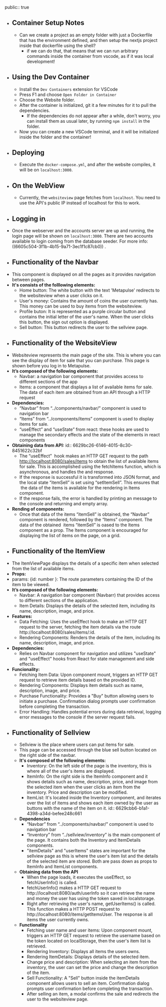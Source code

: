 public:: true

- ## Container Setup Notes
	- Can we create a project as an empty folder with just a Dockerfile that has the environment defined, and then setup the nextjs project inside that dockerfile using the shell?
		- if we can do that, that means that we can run arbitrary commands inside the container from vscode, as if it was local development!
- ## Using the Dev Container
	- Install the `Dev Containers` extension for VSCode
	- Press F1 and choose `Open Folder in Container`
	- Choose the Website folder.
	- After the container is initialized, git it a few minutes for it to pull the dependencies.
		- If the dependencies do not appear after a while, don't worry, you can install them as usual later, by running `npm install` in the folder.
	- Now you can create a new VSCode terminal, and it will be initialized inside the folder and the container!
- ## Deploying
	- Execute the `docker-compose.yml`, and after the website compiles, it will be on `localhost:3000`.
- ## On the WebView
	- Currently, the `websiteview` page fetches from `localhost`. You need to use the API's public IP instead of localhost for this to work.
- ## Logging in
- Once the webserver and the accounts server are up and running, the login page will be shown on `localhost:3000`. There are two accounts available to login coming from the database seeder. For more info: ((6605c504-3f1b-4b15-9a71-3ec1f1c87cb0)) .
- ## Functionality of the Navbar
- This component is displayed on all the pages as it provides navigation between pages.
- **It's consists of the folllowing elements:**
	- Home button: The white button with the text 'Metapulse' redirects to the websiteview when a user clicks on it.
	- User's money: Contains the amount of coins the user currently has. This money can be used to buy items from the websiteview.
	- Profile buton: It is represented as a purple circular button and contains the initial letter of the user's name. When the user clicks this button, the sign out option is displayed.
	- Sell button: This button redirects the user to the sellview page.
- ## Functionality of the  WebsiteView
- Websiteview represents the main page of the site. This is where you can see the display of item for sale that you can purchase. This page is shown before you log in to Metapulse.
- **It’s composed of the following elements:**
	- Navbar: a navigation bar component that provides access to different sections of the app
	- Items: a component that displays a list of available items for sale. The data of each
	  item are obtained from an API through a HTTP request
- **Dependencies:**
	- “Navbar” from “../components/navbar/” component is used to navigation bar
	- “Items” from “../components/items” component is used to display items for sale.
	- “useEffect” and “useState” from react: these hooks are used to manage the secondary effects and the state of the elements in react components
- **Obtaining data from API:**
  id:: 6629bc26-6146-4015-8c30-8451622c32bf
	- The “useEffect”  hook makes an HTTP GET request to the path [http://localhost:8080/sales/items](http://localhost:8080/sales/items) to obtain the list of available items for sale. This is accomplished using the fetchItems function, which is asynchronous, and handles the and response.
	- If the response is successful it is transformed into JSON format, and the local state
	  “itemSell” is set using “setItemSell”. This ensures that  the data of the items is available for the rendering in Items component.
	- If the response fails, the error is handled by printing an message to the console and returning and empty array.
- **Rending of components:**
	- Once that data of the items “itemSell” is obtained, the “Navbar” component is rendered,
	  followed by the “Items” component. The data of the obtained  items “itemSell” is oased to the Items component as a prop. The Items component is encouraged for displaying the list of items on the page, on a grid.
- ## Functionality of the  ItemView
- The ItemViewPage displays the details of a specific item when selected from the list of available items.
- **Props:**
- params: {id: number }: The route parameters containing the ID of the item to be viewed.
- **It’s composed of the following elements:**
	- Navbar: A navigation bar component (Navbarr) that provides access to different sections of the application.
	- Item Details: Displays the details of the selected item, including its name, description, image, and price.
- **Features:**
	- Data Fetching: Uses the useEffect hook to make an HTTP GET request to the server, fetching the item details via the route http://localhost:8080/sales/items/:id.
	- Rendering Components: Renders the details of the item, including its name, description, image, and price.
- **Dependencies:**
	- Relies on Navbar component for navigation and utilizes "useState" and "useEffect" hooks from React for state management and side effects.
- **Funcionality:**
	- Fetching Item Data: Upon component mount, triggers an HTTP GET request to retrieve item details based on the provided ID.
	- Rendering Components: Displays item details such as name, description, image, and price.
	- Purchase Functionality: Provides a "Buy" button allowing users to initiate a purchase. Confirmation dialog prompts user confirmation before completing the transaction.
	- Error Handling: Handles potential errors during data retrieval, logging error messages to the console if the server request fails.
- ## Functionality of Sellview
	- Sellview is the place where users can put items for sale.
	- This page can be accessed through the blue sell button located on the right side of the navbar.
	- **It's composed of the following elements:**
		- Inventory: On the left side of the page is the inventory, this is where all of the user's items are displayed.
		- ItemInfo: On the right side is the ItemInfo component and it shows details such as name, description, price, and image from the selected item when the user clicks an item from the inventory. Price and description can be modified.
		- ItemList: It's located inside the Inventory component, and iterates over the list of items and shows each item owned by the user as buttons with the name of the item on it.
		  id:: 6629cbb6-b1a1-4398-a34d-befee248c661
	- **Dependencies**
		- “Navbar” from “../components/navbar/” component is used to navigation bar
		- “Inventory” from “../sellview/inventory” is the main component of the page. It contains both the Inventory and ItemDetails components.
		- "itemDetails" and "userItems" states are important for the sellview page as this is where the user's item list and the details of the selected item are stored. Both are pass down as props to ItemInfo and ItemList components.
	- **Obtaining data from the API**
		- When the page loads, it executes the useEffect, so fetchUserInfo() is called.
		- fetchUserInfo() makes a HTTP GET request to http://localhost:8080/auth/userInfo so it can retrieve the name and money the user has using the token saved in localstorage.
		- Right after retrieving the user's name, getUserItems() is called. This function makes a HTTP POST request to http://localhost:8080/items/getItemsUser. The response is all items the user currently owns.
	- **Functionality**
		- Fetching user name and user items: Upon component mount, triggers an HTTP GET request to retrieve the username based on the token located on localStorage, then the user's item list is retrieved.
		- Rendering Inventory: Displays all items the users owns.
		- Rendering ItemDetails: Displays details of the selected item.
		- Change price and description: When selecting an item from the inventory, the user can set the price and change the description of the item.
		- Sell Functionality: A "Sell" button inside the itemDetails component allows users to sell an item. Confirmation dialog prompts user confirmation before completing the transaction.
		- After selling an item, a modal confirms the sale and redirects the user to the websiteview page.